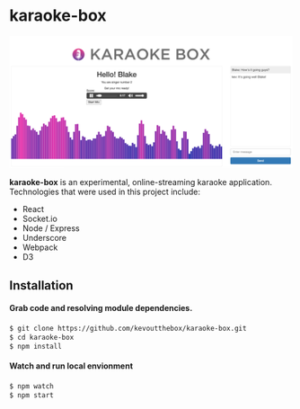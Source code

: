 # karaoke-box

![Alt text](/public/images/karaoke-box-capture.png?raw=true "Karaoke Box Capture")

__karaoke-box__ is an experimental, online-streaming karaoke application. Technologies that were used in this project include:

  - React
  - Socket.io
  - Node / Express
  - Underscore
  - Webpack
  - D3
  
## Installation

#### Grab code and resolving module dependencies.

    $ git clone https://github.com/kevoutthebox/karaoke-box.git
    $ cd karaoke-box
    $ npm install

#### Watch and run local envionment

    $ npm watch
    $ npm start
